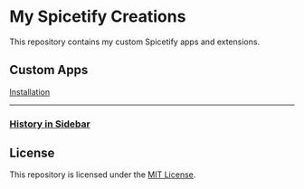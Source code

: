 # My Spicetify Creations

This repository contains my custom Spicetify apps and extensions.

## Custom Apps
[Installation](https://spicetify.app/docs/advanced-usage/custom-apps/)

<hr>

### [History in Sidebar](/CustomApps/history-in-sidebar/README.md)

## License

This repository is licensed under the [MIT License](LICENSE).